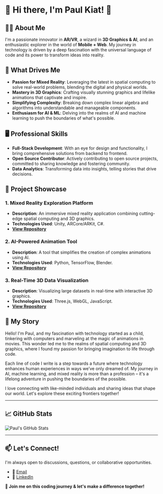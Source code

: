 # 🚀 Hi there, I'm Paul Kiat! 🌟

## 👨‍💻 About Me
I'm a passionate innovator in **AR/VR**, a wizard in **3D Graphics & AI**, and an enthusiastic explorer in the world of **Mobile + Web**. My journey in technology is driven by a deep fascination with the universal language of code and its power to transform ideas into reality.

## 🌌 What Drives Me
- **Passion for Mixed Reality**: Leveraging the latest in spatial computing to solve real-world problems, blending the digital and physical worlds.
- **Mastery in 3D Graphics**: Crafting visually stunning graphics and lifelike animations that captivate and inspire.
- **Simplifying Complexity**: Breaking down complex linear algebra and algorithms into understandable and manageable components.
- **Enthusiasm for AI & ML**: Delving into the realms of AI and machine learning to push the boundaries of what's possible.

## 🖥️ Professional Skills
- **Full-Stack Development**: With an eye for design and functionality, I bring comprehensive solutions from backend to frontend.
- **Open Source Contributor**: Actively contributing to open source projects, committed to sharing knowledge and fostering community.
- **Data Analytics**: Transforming data into insights, telling stories that drive decisions.

## 🌟 Project Showcase

### 1. Mixed Reality Exploration Platform
- **Description**: An immersive mixed reality application combining cutting-edge spatial computing and 3D graphics.
- **Technologies Used**: Unity, ARCore/ARKit, C#.
- **[View Repository](link-to-repository)**

### 2. AI-Powered Animation Tool
- **Description**: A tool that simplifies the creation of complex animations using AI.
- **Technologies Used**: Python, TensorFlow, Blender.
- **[View Repository](link-to-repository)**

### 3. Real-Time 3D Data Visualization
- **Description**: Visualizing large datasets in real-time with interactive 3D graphics.
- **Technologies Used**: Three.js, WebGL, JavaScript.
- **[View Repository](link-to-repository)**

## 📖 My Story

Hello! I'm Paul, and my fascination with technology started as a child, tinkering with computers and marveling at the magic of animations in movies. This wonder led me to the realms of spatial computing and 3D graphics, where I found my passion for bringing imagination to life through code. 

Each line of code I write is a step towards a future where technology enhances human experiences in ways we’ve only dreamed of. My journey in AI, machine learning, and mixed reality is more than a profession – it's a lifelong adventure in pushing the boundaries of the possible. 

I love connecting with like-minded individuals and sharing ideas that shape our world. Let's explore these exciting frontiers together!

---

## 📈 GitHub Stats

![Paul's GitHub Stats](https://github-readme-stats.vercel.app/api?username=PaulKiat&show_icons=true)

---

## 📫 Let's Connect!

I'm always open to discussions, questions, or collaborative opportunities.
- 📧 [Email](mailto:your-email@example.com)
- 💼 [LinkedIn](https://www.linkedin.com/in/paulkiat)

**🌟 Join me on this coding journey & let's make a difference together!**
